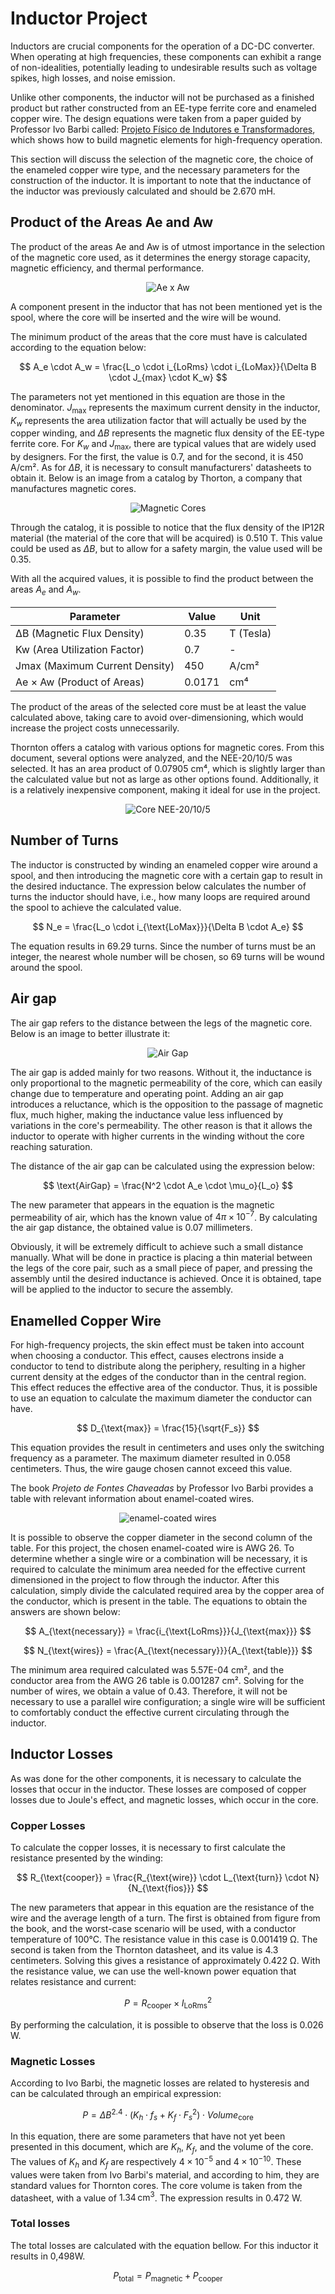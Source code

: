 # Inductor Project

Inductors are crucial components for the operation of a DC-DC converter. When operating at high frequencies, these components can exhibit a range of non-idealities, potentially leading to undesirable results such as voltage spikes, high losses, and noise emission.

Unlike other components, the inductor will not be purchased as a finished product but rather constructed from an EE-type ferrite core and enameled copper wire. The design equations were taken from a paper guided by Professor Ivo Barbi called: [Projeto Físico de Indutores e Transformadores](https://professorpetry.com.br/Bases_Dados/Apostilas_Tutoriais/Apostila_Projeto_Fisico_De_Magneticos.pdf), which shows how to build magnetic elements for high-frequency operation.

This section will discuss the selection of the magnetic core, the choice of the enameled copper wire type, and the necessary parameters for the construction of the inductor. It is important to note that the inductance of the inductor was previously calculated and should be 2.670 mH.

## Product of the Areas Ae and Aw

The product of the areas Ae and Aw is of utmost importance in the selection of the magnetic core used, as it determines the energy storage capacity, magnetic efficiency, and thermal performance.

<p align="center">
  <img src="/images/components/Indutor/AexAw.png" alt="Ae x Aw">
</p>

A component present in the inductor that has not been mentioned yet is the spool, where the core will be inserted and the wire will be wound.

The minimum product of the areas that the core must have is calculated according to the equation below:

$$ A_e \cdot A_w = \frac{L_o \cdot i_{LoRms} \cdot i_{LoMax}}{\Delta B \cdot J_{max} \cdot K_w} $$


The parameters not yet mentioned in this equation are those in the denominator. $J_{\text{max}}$ represents the maximum current density in the inductor, $K_w$ represents the area utilization factor that will actually be used by the copper winding, and $\Delta B$ represents the magnetic flux density of the EE-type ferrite core. For $K_w$ and $J_{\text{max}}$, there are typical values that are widely used by designers. For the first, the value is 0.7, and for the second, it is 450 A/cm². As for $\Delta B$, it is necessary to consult manufacturers' datasheets to obtain it. Below is an image from a catalog by Thorton, a company that manufactures magnetic cores.

<p align="center">
  <img src="/images/components/Indutor/NucleosCatalog.png" alt="Magnetic Cores">
</p>

Through the catalog, it is possible to notice that the flux density of the IP12R material (the material of the core that will be acquired) is 0.510 T. This value could be used as $\Delta B$, but to allow for a safety margin, the value used will be 0.35.

With all the acquired values, it is possible to find the product between the areas $A_e$ and $A_w$.

<table align="center">
  <thead>
    <tr>
      <th><strong>Parameter</strong></th>
      <th><strong>Value</strong></th>
      <th><strong>Unit</strong></th>
    </tr>
  </thead>
  <tbody>
    <tr>
      <td>ΔB (Magnetic Flux Density)</td>
      <td>0.35</td>
      <td>T (Tesla)</td>
    </tr>
    <tr>
      <td>Kw (Area Utilization Factor)</td>
      <td>0.7</td>
      <td>-</td>
    </tr>
    <tr>
      <td>Jmax (Maximum Current Density)</td>
      <td>450</td>
      <td>A/cm²</td>
    </tr>
    <tr>
      <td>Ae × Aw (Product of Areas)</td>
      <td>0.0171</td>
      <td>cm⁴</td>
    </tr>
  </tbody>
</table>



The product of the areas of the selected core must be at least the value calculated above, taking care to avoid over-dimensioning, which would increase the project costs unnecessarily.

Thornton offers a catalog with various options for magnetic cores. From this document, several options were analyzed, and the NEE-20/10/5 was selected. It has an area product of 0.07905 cm⁴, which is slightly larger than the calculated value but not as large as other options found. Additionally, it is a relatively inexpensive component, making it ideal for use in the project.

<p align="center">
  <img src="/images/components/Indutor/Core-NEE20-10-5.png" alt="Core NEE-20/10/5">
</p>

## Number of Turns

The inductor is constructed by winding an enameled copper wire around a spool, and then introducing the magnetic core with a certain gap to result in the desired inductance. The expression below calculates the number of turns the inductor should have, i.e., how many loops are required around the spool to achieve the calculated value.

$$ N_e = \frac{L_o \cdot i_{\text{LoMax}}}{\Delta B \cdot A_e} $$

The equation results in 69.29 turns. Since the number of turns must be an integer, the nearest whole number will be chosen, so 69 turns will be wound around the spool.

## Air gap

The air gap refers to the distance between the legs of the magnetic core. Below is an image to better illustrate it:

<p align="center">
  <img src="/images/components/Indutor/AirGap.png" alt="Air Gap">
</p>

The air gap is added mainly for two reasons. Without it, the inductance is only proportional to the magnetic permeability of the core, which can easily change due to temperature and operating point. Adding an air gap introduces a reluctance, which is the opposition to the passage of magnetic flux, much higher, making the inductance value less influenced by variations in the core's permeability. The other reason is that it allows the inductor to operate with higher currents in the winding without the core reaching saturation.

The distance of the air gap can be calculated using the expression below:

$$ \text{AirGap} = \frac{N^2 \cdot A_e \cdot \mu_o}{L_o} $$

The new parameter that appears in the equation is the magnetic permeability of air, which has the known value of $4\pi \times 10^{-7}$. By calculating the air gap distance, the obtained value is 0.07 millimeters.

Obviously, it will be extremely difficult to achieve such a small distance manually. What will be done in practice is placing a thin material between the legs of the core pair, such as a small piece of paper, and pressing the assembly until the desired inductance is achieved. Once it is obtained, tape will be applied to the inductor to secure the assembly.

## Enamelled Copper Wire

For high-frequency projects, the skin effect must be taken into account when choosing a conductor. This effect, causes electrons inside a conductor to tend to distribute along the periphery, resulting in a higher current density at the edges of the conductor than in the central region. This effect reduces the effective area of the conductor. Thus, it is possible to use an equation to calculate the maximum diameter the conductor can have.

$$ D_{\text{max}} = \frac{15}{\sqrt{F_s}} $$

This equation provides the result in centimeters and uses only the switching frequency as a parameter. The maximum diameter resulted in 0.058 centimeters. Thus, the wire gauge chosen cannot exceed this value.

The book *Projeto de Fontes Chaveadas* by Professor Ivo Barbi provides a table with relevant information about enamel-coated wires.

<p align="center">
  <img src="/images/components/Indutor/Wires.png" alt="enamel-coated wires">
</p>

It is possible to observe the copper diameter in the second column of the table. For this project, the chosen enamel-coated wire is AWG 26.
To determine whether a single wire or a combination will be necessary, it is required to calculate the minimum area needed for the effective current dimensioned in the project to flow through the inductor. After this calculation, simply divide the calculated required area by the copper area of the conductor, which is present in the table. The equations to obtain the answers are shown below:

$$ A_{\text{necessary}} = \frac{i_{\text{LoRms}}}{J_{\text{max}}} $$

$$ N_{\text{wires}} = \frac{A_{\text{necessary}}}{A_{\text{table}}} $$

The minimum area required calculated was 5.57E-04 cm², and the conductor area from the AWG 26 table is 0.001287 cm². Solving for the number of wires, we obtain a value of 0.43. Therefore, it will not be necessary to use a parallel wire configuration; a single wire will be sufficient to comfortably conduct the effective current circulating through the inductor.

## Inductor Losses  
As was done for the other components, it is necessary to calculate the losses that occur in the inductor. These losses are composed of copper losses due to Joule's effect, and magnetic losses, which occur in the core.

### Copper Losses
To calculate the copper losses, it is necessary to first calculate the 
resistance presented by the winding:

$$ R_{\text{cooper}} = \frac{R_{\text{wire}} \cdot L_{\text{turn}} \cdot N}{N_{\text{fios}}} $$

The new parameters that appear in this equation are the resistance of the wire and the average length of a turn. The first is obtained from figure from the book, and the worst-case scenario will be used, with a conductor temperature of 100°C. The resistance value in this case is 0.001419 Ω. The second is taken from the Thornton datasheet, and its value is 4.3 centimeters. Solving this gives a resistance of approximately 0.422 Ω.
With the resistance value, we can use the well-known power equation that relates resistance and current:

$$ P = R_{\text{cooper}} \times I_{\text{LoRms}}^2 $$

By performing the calculation, it is possible to observe that the loss is 0.026 W.

### Magnetic Losses
According to Ivo Barbi, the magnetic losses are related to hysteresis and can be calculated through an empirical expression:

$$ P = \Delta B^{2.4} \cdot (K_h \cdot f_s + K_f \cdot F_s^2) \cdot Volume_{\text{core}} $$

In this equation, there are some parameters that have not yet been presented in this document, which are $K_h$, $K_f$, and the volume of the core. The values of $K_h$ and $K_f$ are respectively $4 \times 10^{-5}$ and $4 \times 10^{-10}$. These values were taken from Ivo Barbi's material, and according to him, they are standard values for Thornton cores. The core volume is taken from the datasheet, with a value of $1.34 \, \text{cm}^3$. The expression results in $0.472 \ \text{W}$.

### Total losses

The total losses are calculated with the equation bellow. For this inductor it results in 0,498W.

$$ P_{\text{total}} = P_{\text{magnetic}} + P_{\text{cooper}}$$





